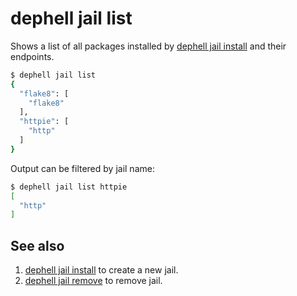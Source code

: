 # dephell jail list

Shows a list of all packages installed by [dephell jail install](cmd-jail-install) and their endpoints.

```bash
$ dephell jail list
{
  "flake8": [
    "flake8"
  ],
  "httpie": [
    "http"
  ]
}
```

Output can be filtered by jail name:

```bash
$ dephell jail list httpie
[
  "http"
]
```

## See also

1. [dephell jail install](cmd-jail-install) to create a new jail.
1. [dephell jail remove](cmd-jail-remove) to remove jail.
